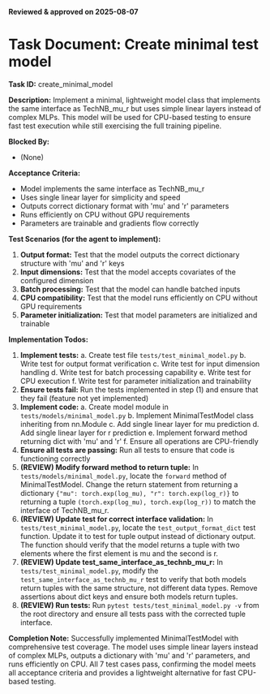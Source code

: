 **Reviewed & approved on 2025-08-07**

# Task Document: Create minimal test model

**Task ID:** create_minimal_model

**Description:**
Implement a minimal, lightweight model class that implements the same interface as TechNB_mu_r but uses simple linear layers instead of complex MLPs. This model will be used for CPU-based testing to ensure fast test execution while still exercising the full training pipeline.

**Blocked By:**
- (None)

**Acceptance Criteria:**
- Model implements the same interface as TechNB_mu_r
- Uses single linear layer for simplicity and speed
- Outputs correct dictionary format with 'mu' and 'r' parameters
- Runs efficiently on CPU without GPU requirements
- Parameters are trainable and gradients flow correctly

**Test Scenarios (for the agent to implement):**
1. **Output format:** Test that the model outputs the correct dictionary structure with 'mu' and 'r' keys
2. **Input dimensions:** Test that the model accepts covariates of the configured dimension
3. **Batch processing:** Test that the model can handle batched inputs
4. **CPU compatibility:** Test that the model runs efficiently on CPU without GPU requirements
5. **Parameter initialization:** Test that model parameters are initialized and trainable

**Implementation Todos:**
1. **Implement tests:**
   a. Create test file `tests/test_minimal_model.py`
   b. Write test for output format verification
   c. Write test for input dimension handling
   d. Write test for batch processing capability
   e. Write test for CPU execution
   f. Write test for parameter initialization and trainability
2. **Ensure tests fail:** Run the tests implemented in step (1) and ensure that they fail (feature not yet implemented)
3. **Implement code:**
   a. Create model module in `tests/models/minimal_model.py`
   b. Implement MinimalTestModel class inheriting from nn.Module
   c. Add single linear layer for mu prediction
   d. Add single linear layer for r prediction
   e. Implement forward method returning dict with 'mu' and 'r'
   f. Ensure all operations are CPU-friendly
4. **Ensure all tests are passing:** Run all tests to ensure that code is functioning correctly
5. **(REVIEW) Modify forward method to return tuple:** In `tests/models/minimal_model.py`, locate the `forward` method of MinimalTestModel. Change the return statement from returning a dictionary `{"mu": torch.exp(log_mu), "r": torch.exp(log_r)}` to returning a tuple `(torch.exp(log_mu), torch.exp(log_r))` to match the interface of TechNB_mu_r.
6. **(REVIEW) Update test for correct interface validation:** In `tests/test_minimal_model.py`, locate the `test_output_format_dict` test function. Update it to test for tuple output instead of dictionary output. The function should verify that the model returns a tuple with two elements where the first element is mu and the second is r.
7. **(REVIEW) Update test_same_interface_as_technb_mu_r:** In `tests/test_minimal_model.py`, modify the `test_same_interface_as_technb_mu_r` test to verify that both models return tuples with the same structure, not different data types. Remove assertions about dict keys and ensure both models return tuples.
8. **(REVIEW) Run tests:** Run `pytest tests/test_minimal_model.py -v` from the root directory and ensure all tests pass with the corrected tuple interface.

**Completion Note:**
Successfully implemented MinimalTestModel with comprehensive test coverage. The model uses simple linear layers instead of complex MLPs, outputs a dictionary with 'mu' and 'r' parameters, and runs efficiently on CPU. All 7 test cases pass, confirming the model meets all acceptance criteria and provides a lightweight alternative for fast CPU-based testing.